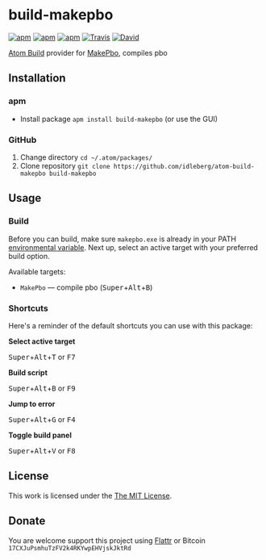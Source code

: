 # build-makepbo

[![apm](https://img.shields.io/apm/l/build-makepbo.svg?style=flat-square)](https://atom.io/packages/build-makepbo)
[![apm](https://img.shields.io/apm/v/build-makepbo.svg?style=flat-square)](https://atom.io/packages/build-makepbo)
[![apm](https://img.shields.io/apm/dm/build-makepbo.svg?style=flat-square)](https://atom.io/packages/build-makepbo)
[![Travis](https://img.shields.io/travis/idleberg/atom-build-makepbo.svg?style=flat-square)](https://travis-ci.org/idleberg/atom-build-makepbo)
[![David](https://img.shields.io/david/dev/idleberg/atom-build-makepbo.svg?style=flat-square)](https://david-dm.org/idleberg/atom-build-makepbo#info=dependencies)

[Atom Build](https://atombuild.github.io/) provider for [MakePbo](https://dev.withsix.com/projects/mikero-pbodll/wiki/MakePbo), compiles pbo

## Installation

### apm

* Install package `apm install build-makepbo` (or use the GUI)

### GitHub

1. Change directory `cd ~/.atom/packages/`
2. Clone repository `git clone https://github.com/idleberg/atom-build-makepbo build-makepbo`

## Usage

### Build

Before you can build, make sure `makepbo.exe` is already in your PATH [environmental variable](https://support.microsoft.com/en-us/kb/310519). Next up, select an active target with your preferred build option.

Available targets:

* `MakePbo` — compile pbo (<kbd>Super</kbd>+<kbd>Alt</kbd>+<kbd>B</kbd>)

### Shortcuts

Here's a reminder of the default shortcuts you can use with this package:

**Select active target**

<kbd>Super</kbd>+<kbd>Alt</kbd>+<kbd>T</kbd> or <kbd>F7</kbd>

**Build script**

<kbd>Super</kbd>+<kbd>Alt</kbd>+<kbd>B</kbd> or <kbd>F9</kbd>

**Jump to error**

<kbd>Super</kbd>+<kbd>Alt</kbd>+<kbd>G</kbd> or <kbd>F4</kbd>

**Toggle build panel**

<kbd>Super</kbd>+<kbd>Alt</kbd>+<kbd>V</kbd> or <kbd>F8</kbd>

## License

This work is licensed under the [The MIT License](LICENSE.md).

## Donate

You are welcome support this project using [Flattr](https://flattr.com/submit/auto?user_id=idleberg&url=https://github.com/idleberg/atom-build-makepbo) or Bitcoin `17CXJuPsmhuTzFV2k4RKYwpEHVjskJktRd`